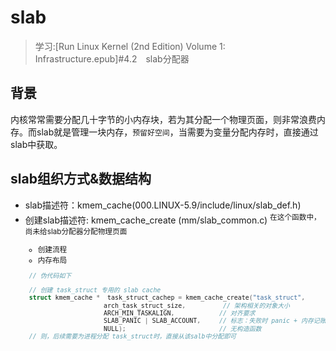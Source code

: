 # slab
> 学习:[Run Linux Kernel (2nd Edition) Volume 1: Infrastructure.epub]#4.2　slab分配器

## 背景
内核常常需要分配几十字节的小内存块，若为其分配一个物理页面，则非常浪费内存。而slab就是管理一块内存，`预留好空间`，当需要为变量分配内存时，直接通过slab中获取。

## slab组织方式&数据结构
+ slab描述符：kmem_cache(000.LINUX-5.9/include/linux/slab_def.h)
+ 创建slab描述符: kmem_cache_create (mm/slab_common.c) <sup>在这个函数中，尚未给slab分配器分配物理页面</sub>
  - 创建流程
  - 内存布局
   ```c
    // 伪代码如下

    // 创建 task_struct 专用的 slab cache
    struct kmem_cache *  task_struct_cachep = kmem_cache_create("task_struct",
                        arch_task_struct_size,          // 架构相关的对象大小
                        ARCH_MIN_TASKALIGN,            // 对齐要求
                        SLAB_PANIC | SLAB_ACCOUNT,     // 标志：失败时 panic + 内存记账
                        NULL);                         // 无构造函数
    // 则，后续需要为进程分配 task_struct时，直接从该salb中分配即可
   ```
